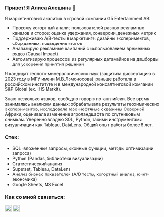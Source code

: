 ### Привет! Я Алиса Алешина 👋

Я маркетинговый аналитик в игровой компании G5 Entertainment AB:
- Провожу когортный анализ пользователей разных рекламных каналов и сторов: оценка удержания, конверсии, денежных метрик
- Поддерживаю A/B-тесты в маркетинге: дизайны экспериментов, сбор данных, подведение итогов
- Анализирую рекламные кампаний с использованием временных рядов (Causal Impact) 
- Автоматизирую процессов: из регулярных датамайнов на дашборды для ускорения принятия решений

Я кандидат геолого-минералогических наук (защитила диссертацию в 2023 году в МГУ имени М.В.Ломоносова), раньше работала в российском институте и в международной консалтинговой компании S&P Global (ex. IHS Markit). 

Знаю несколько языков, свободно говорю по-английски. Все время занималась анализом данных: обрабатывала результаты геохимических экспериментов, исследовала газо-нефтяные скважины Северной Африки, оценивала изменение агроландшафта по спутниковым снимкам. Уверенно владею SQL, Python, такими инструментами визуализации как Tableau, DataLens. Общий опыт работы более 6 лет. 

### Стек:
* SQL (вложенные запросы, оконные функции, методы оптимизации запроса)
* Python (Pandas, библиотеки визуализации)
* Статистический анализ
* Superset, Tableau, DataLens
* Анализ бизнес показателей (A/B тесты, когортный анализ, юнит-экономика)
* Google Sheets, MS Excel

### Как со мной связаться:
<p><a href="https://www.linkedin.com/in/alisromanna/"><img align="left" alt="alisromanna | LinkedIn" width="22px" src="https://cdn.jsdelivr.net/npm/simple-icons@v3/icons/linkedin.svg" /></p>
<p><a href="https://t.me/alisromanna"><img align="left" alt="alisromanna | Telegram" width="22px" src="https://cdn.jsdelivr.net/npm/simple-icons@3.13.0/icons/telegram.svg" /></p>
